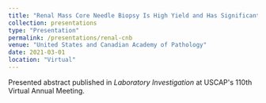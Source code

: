 ```yaml
---
title: "Renal Mass Core Needle Biopsy Is High Yield and Has Significant Impact on Patient Management: Pathological, Radiological and Clinical Correlation of 260 Cases"
collection: presentations
type: "Presentation"
permalink: /presentations/renal-cnb
venue: "United States and Canadian Academy of Pathology"
date: 2021-03-01
location: "Virtual"
---
```

Presented abstract published in <i>Laboratory Investigation</i> at USCAP's 110th Virtual Annual Meeting. 